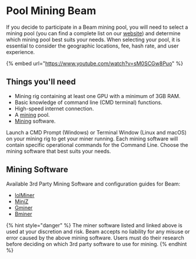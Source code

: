 # Pool Mining Beam

If you decide to participate in a Beam mining pool, you will need to select a mining pool (you can find a complete list on our [website](https://beam.mw/mining)) and determine which mining pool best suits your needs. When selecting your pool, it is essential to consider the geographic locations, fee, hash rate, and user experience.

{% embed url="https://www.youtube.com/watch?v=sM0SCGw8Puo" %}

## Things you'll need

* Mining rig containing at least one GPU with a minimum of 3GB RAM.
* Basic knowledge of command line (CMD terminal) functions.
* High-speed internet connection.
* A [mining](https://beam.mw/mining) pool.
* [Mining](pool-mining-beam.md#mining-software) software.

Launch a CMD Prompt (Windows) or Terminal Window (Linux and macOS) on your mining rig to get your miner running. Each mining software will contain specific operational commands for the Command Line. Choose the mining software that best suits your needs.

## Mining Software

Available 3rd Party Mining Software and configuration guides for Beam:

* [lolMiner](https://github.com/Lolliedieb/lolMiner-releases)
* [MiniZ](https://miniz.ch/)
* [Gminer](https://gminer.ac/en/home/)
* [Bminer](https://www.bminer.me/)

{% hint style="danger" %}
The miner software listed and linked above is used at your discretion and risk. Beam accepts no liability for any misuse or error caused by the above mining software. Users must do their research before deciding on which 3rd party software to use for mining.
{% endhint %}
